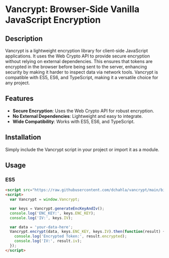 # Vancrypt: Browser-Side Vanilla JavaScript Encryption 

## Description
Vancrypt is a lightweight encryption library for client-side JavaScript applications. It uses the Web Crypto API to provide secure encryption without relying on external dependencies. This ensures that tokens are encrypted in the browser before being sent to the server, enhancing security by making it harder to inspect data via network tools. Vancrypt is compatible with ES5, ES6, and TypeScript, making it a versatile choice for any project.

## Features
- **Secure Encryption**: Uses the Web Crypto API for robust encryption.
- **No External Dependencies**: Lightweight and easy to integrate.
- **Wide Compatibility**: Works with ES5, ES6, and TypeScript.

## Installation
Simply include the Vancrypt script in your project or import it as a module.

## Usage

### ES5
```html
<script src="https://raw.githubusercontent.com/dchahla/vancrypt/main/bin/main"></script>
<script>
  var Vancrypt = window.Vancrypt;

  var keys = Vancrypt.generateEncKeyAndIv();
  console.log('ENC_KEY:', keys.ENC_KEY);
  console.log('IV:', keys.IV);

  var data = 'your-data-here';
  Vancrypt.encrypt(data, keys.ENC_KEY, keys.IV).then(function(result) {
    console.log('Encrypted Token:', result.encrypted);
    console.log('IV:', result.iv);
  });
</script>
